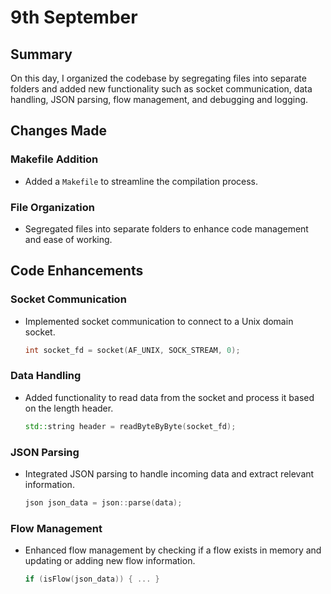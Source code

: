 # 9th September

## Summary
On this day, I organized the codebase by segregating files into separate folders and added new functionality such as socket communication, data handling, JSON parsing, flow management, and debugging and logging.

## Changes Made
### Makefile Addition
- Added a `Makefile` to streamline the compilation process.

### File Organization
- Segregated files into separate folders to enhance code management and ease of working.

## Code Enhancements
### Socket Communication
- Implemented socket communication to connect to a Unix domain socket.
    ```cpp
    int socket_fd = socket(AF_UNIX, SOCK_STREAM, 0);
    ```

### Data Handling
- Added functionality to read data from the socket and process it based on the length header.
    ```cpp
    std::string header = readByteByByte(socket_fd);
    ```

### JSON Parsing
- Integrated JSON parsing to handle incoming data and extract relevant information.
    ```cpp
    json json_data = json::parse(data);
    ```

### Flow Management
- Enhanced flow management by checking if a flow exists in memory and updating or adding new flow information.
    ```cpp
    if (isFlow(json_data)) { ... }
    ```